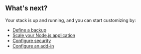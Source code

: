 <!-- post: -->


## What's next?

Your stack is up and running, and you can start customizing by:

*   [Define a backup](/stack-add-ins/database-backups)
*   [Scale your Node.js application](/building-your-node-js-stack/scale-your-node-js-application)
*   [Configure security](/managing-your-stack/stack-network-settings)
*   [Configure an add-in](/stack-add-ins/add-in-implementation)
